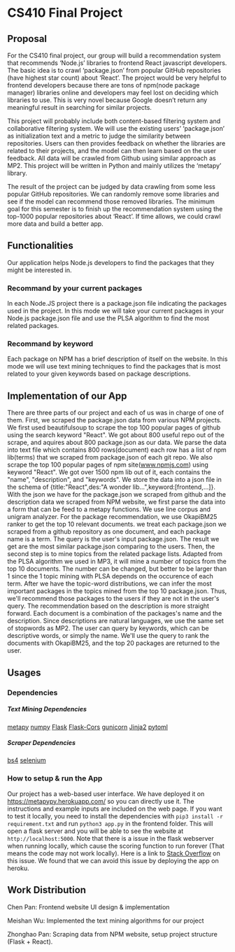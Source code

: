 # CS410 Final Project

## Proposal 
For the CS410 final project, our group will build a recommendation system that recommends ‘Node.js’ libraries to frontend React javascript developers. The basic idea is to crawl ‘package.json’ from popular GitHub repositories (have highest star count) about ‘React’. The project would be very helpful to frontend developers because there are tons of npm(node package manager) libraries online and developers may feel lost on deciding which libraries to use. This is very novel because Google doesn’t return any meaningful result in searching for similar projects. 

This project will probably include both content-based filtering system and collaborative filtering system. We will use the existing users’ ‘package.json’ as initialization text and a metric to judge the similarity between repositories. Users can then provides feedback on whether the libraries are related to their projects, and the model can then learn based on the user feedback. All data will be crawled from Github using similar approach as MP2. This project will be written in Python and mainly utilizes the ‘metapy’ library.

The result of the project can be judged by data crawling from some less popular GitHub repositories. We can randomly remove some libraries and see if the model can recommend those removed libraries. The minimum goal for this semester is to finish up the recommendation system using the top-1000 popular repositories about ‘React’. If time allows, we could crawl more data and build a better app.

## Functionalities
Our application helps Node.js developers to find the packages that they might be interested in. 
### Recommand by your current packages
In each Node.JS project there is a package.json file indicating the packages used in the project. In this mode we will take your current packages in your Node.js package.json file and use the PLSA algorithm to find the most related packages. 

### Recommand by keyword
Each package on NPM has a brief description of itself on the website. In this mode we will use text mining techniques to find the packages that is most related to your given keywords based on package descriptions.

## Implementation of our App
There are three parts of our project and each of us was in charge of one of them.
First, we scraped the package.json data from various NPM projects.
We first used beautifulsoup to scrape the top 100 popular pages of github using the search keyword "React". We got about 800 useful repo out of the scrape, and aquires about 800 package.json as our data. We parse the data into text file which contains 800 rows(document) each row has a list of npm lib(terms) that we scraped from package.json of each git repo. We also scrape the top 100 popular pages of npm site(www.npmjs.com) using keyword "React". We got over 1500 npm lib out of it, each contains the "name", "description", and "keywords". We store the data into a json file in the schema of {title:"React",des:"A wonder lib...",keyword:[frontend,...]}.
With the json we have for the package.json we scraped from github and the description data we scraped from NPM website, we first parse the data into a form that can be feed to a metapy functions. We use line corpus and unigram analyzer.
For the package recommendation, we use OkapiBM25 ranker to get the top 10 relevant documents. we treat each package.json we scraped from a github repository as one document, and each package name is a term. The query is the user's input package.json. The result we get are the most similar package.json comparing to the users. Then, the second step is to mine topics from the related package lists. Adapted from the PLSA algorithm we used in MP3, it will mine a number of topics from the top 10 documents. The number can be changed, but better to be larger than 1 since the 1 topic mining with PLSA depends on the occurence of each term. After we have the topic-word distributions, we can infer the most important packages in the topics mined from the top 10 package.json. Thus, we'll recommend those packages to the users if they are not in the user's query.
The recommendation based on the description is more straight forward. Each document is a combination of the packages's name and the description. Since descriptions are natural languages, we use the same set of stopwords as MP2. The user can query by keywords, which can be descriptive words, or simply the name. We'll use the query to rank the documents with OkapiBM25, and the top 20 packages are returned to the user.
## Usages
### Dependencies
##### Text Mining Dependencies
[metapy](https://pypi.org/project/metapy/)
[numpy](https://pypi.org/project/numpy/)
[Flask](https://pypi.org/project/Flask/)
[Flask-Cors](https://pypi.org/project/Flask-Cors/)
[gunicorn](https://pypi.org/project/gunicorn/)
[Jinja2](https://pypi.org/project/Jinja2/)
[pytoml](https://pypi.org/project/pytoml/)
##### Scraper Dependencies
[bs4](https://pypi.org/project/bs4/)
[selenium](https://pypi.org/project/selenium/)

### How to setup & run the App
Our project has a web-based user interface. We have deployed it on https://metapypy.herokuapp.com/ so you can directly use it.
The instructions and example inputs are included on the web page.
If you want to test it locally, you need to install the dependencies with `pip3 install -r requirement.txt` and run `python3 app.py` in the frontend folder. This will open a flask server and you will be able to see the website at `http://localhost:5000`.
Note that there is a issue in the flask webserver when running locally, which cause the scoring function to run forever (That means the code may not work locally). Here is a link to [Stack Overflow](https://stackoverflow.com/questions/53369759/flask-code-inside-a-app-route-fails-runs-forever-when-called-a-second-time) on this issue. We found that we can avoid this issue by deploying the app on heroku. 



## Work Distribution
Chen Pan: Frontend website UI design & implementation

Meishan Wu: Implemented the text mining algorithms for our project

Zhonghao Pan: Scraping data from NPM website, setup project structure (Flask + React).


